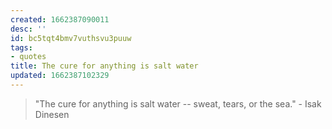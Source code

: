 ```yaml
---
created: 1662387090011
desc: ''
id: bc5tqt4bmv7vuthsvu3puuw
tags:
- quotes
title: The cure for anything is salt water
updated: 1662387102329
---
```

   
> "The cure for anything is salt water -- sweat, tears, or the sea." - Isak Dinesen